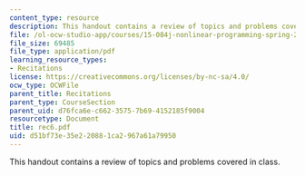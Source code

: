 ```yaml
---
content_type: resource
description: This handout contains a review of topics and problems covered in class.
file: /ol-ocw-studio-app/courses/15-084j-nonlinear-programming-spring-2004/d51bf73e35e220881ca2967a61a79950_rec6.pdf
file_size: 69485
file_type: application/pdf
learning_resource_types:
- Recitations
license: https://creativecommons.org/licenses/by-nc-sa/4.0/
ocw_type: OCWFile
parent_title: Recitations
parent_type: CourseSection
parent_uid: d76fca6e-c662-3575-7b69-4152185f9004
resourcetype: Document
title: rec6.pdf
uid: d51bf73e-35e2-2088-1ca2-967a61a79950
---
```

This handout contains a review of topics and problems covered in class.